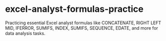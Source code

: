 # excel-analyst-formulas-practice
Practicing essential Excel analyst formulas like CONCATENATE, RIGHT LEFT MID, IFERROR, SUMIFS, INDEX, SUMIFS, SEQUENCE, EDATE, and more for data analysis tasks.
